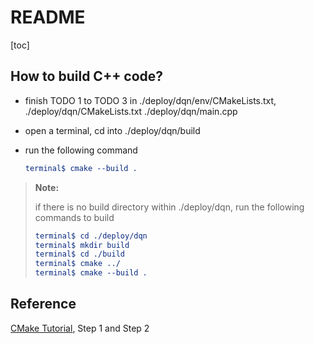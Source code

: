 # **README**

[toc]

## **How to build C++ code?**

- finish TODO 1 to TODO 3 in ./deploy/dqn/env/CMakeLists.txt, ./deploy/dqn/CMakeLists.txt ./deploy/dqn/main.cpp

- open a terminal, cd into ./deploy/dqn/build

- run the following command

  ```cmake
  terminal$ cmake --build .
  ```

> **Note:**
>
> if there is no build directory within ./deploy/dqn, run the following commands to build
>
> ```cmake
> terminal$ cd ./deploy/dqn
> terminal$ mkdir build
> terminal$ cd ./build
> terminal$ cmake ../
> terminal$ cmake --build .
> ```

## **Reference**

[CMake Tutorial](https://cmake.org/cmake/help/latest/guide/tutorial/index.html), Step 1 and Step 2

